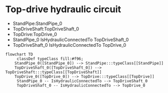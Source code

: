 # Top-drive hydraulic circuit
- StandPipe:StandPipe_0
- TopDriveShaft:TopDriveShaft_0
- TopDrive:TopDrive_0
- StandPipe_0 IsHydraulicConnectedTo TopDriveShaft_0
- TopDriveShaft_0 IsHydraulicConnectedTo TopDrive_0
```mermaid
flowchart TD
	 classDef typeClass fill:#f96;
	StandPipe_0([StandPipe_0]) --> StandPipe:::typeClass[[StandPipe]]
	TopDriveShaft_0([TopDriveShaft_0]) --> TopDriveShaft:::typeClass[[TopDriveShaft]]
	TopDrive_0([TopDrive_0]) --> TopDrive:::typeClass[[TopDrive]]
	 StandPipe_0 -- IsHydraulicConnectedTo --> TopDriveShaft_0 
	 TopDriveShaft_0 -- IsHydraulicConnectedTo --> TopDrive_0 
```
